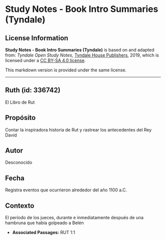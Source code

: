 # Study Notes - Book Intro Summaries (Tyndale)

## License Information

**Study Notes - Book Intro Summaries (Tyndale)** is based on and adapted from: _Tyndale Open Study Notes_, [Tyndale House Publishers](https://tyndaleopenresources.com/), 2019, which is licensed under a [CC BY-SA 4.0 license](https://creativecommons.org/licenses/by-sa/4.0/legalcode.en).

This markdown version is provided under the same license.



--------------------------------

## Ruth (id: 336742)

El Libro de Rut

Propósito
---------

Contar la inspiradora historia de Rut y rastrear los antecedentes del Rey David

Autor
-----

Desconocido

Fecha
-----

Registra eventos que ocurrieron alrededor del año 1100 a.C.

Contexto
--------

El período de los jueces, durante e inmediatamente después de una hambruna que había golpeado a Belén

* **Associated Passages:** RUT 1:1

